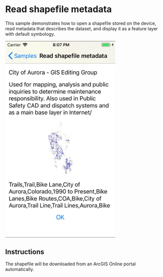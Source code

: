 # Read shapefile metadata

This sample demonstrates how to open a shapefile stored on the device, read metadata that describes the dataset, and display it as a feature layer with default symbology.

<img src="ReadShapefileMetadata.jpg" width="350"/>

## Instructions

The shapefile will be downloaded from an ArcGIS Online portal automatically.
